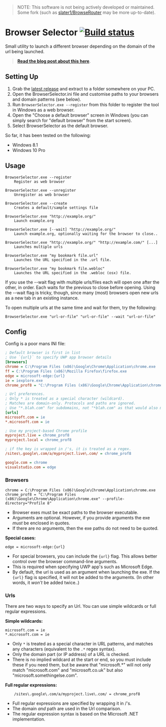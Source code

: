 > NOTE: This software is not being actively developed or maintained. Some fork (such as [slater1/BrowseRouter](https://github.com/slater1/BrowseRouter) may be more up-to-date).

# Browser Selector [![Build status](https://ci.appveyor.com/api/projects/status/github/DanTup/BrowserSelector?svg=true)](https://ci.appveyor.com/project/DanTup/browserselector)

Small utility to launch a different browser depending on the domain of the url being launched.

> **[Read the blog post about this here](http://blog.dantup.com/2015/09/simple-windows-browser-selector/)**.

## Setting Up

1. Grab the [latest release](https://github.com/DanTup/BrowserSelector/releases) and extract to a folder somewhere on your PC.
2. Open the BrowserSelector.ini file and customise paths to your browsers and domain patterns (see below).
3. Run `BrowserSelector.exe --register` from this folder to register the tool in Windows as a web browser.
4. Open the "Choose a default browser" screen in Windows (you can simply search for "default browser" from the start screen).
5. Select BrowserSelector as the default browser.

So far, it has been tested on the following:

- Windows 8.1
- Windows 10 Pro

## Usage

    BrowserSelector.exe --register
        Register as web browser

    BrowserSelector.exe --unregister
        Unregister as web browser

    BrowserSelector.exe --create
        Creates a default/sample settings file

    BrowserSelector.exe "http://example.org/"
        Launch example.org

    BrowserSelector.exe [--wait] "http://example.org/"
        Launch example.org, optionally waiting for the browser to close..

    BrowserSelector.exe "http://example.org/" "http://example.com/" [...]
        Launches multiple urls

    BrowserSelector.exe "my bookmark file.url"
        Launches the URL specified in the .url file.

    BrowserSelector.exe "my bookmark file.webloc"
        Launches the URL specified in the .webloc (osx) file.

If you use the --wait flag with multiple urls/files each will open one after the other, in order. Each waits for the previous to close before opening. Using the --wait flag is tricky, though, since many (most) browsers open new urls as a new tab in an existing instance.

To open multiple urls at the same time and wait for them, try the following:

    BrowserSelector.exe "url-or-file" "url-or-file" --wait "url-or-file"

## Config

Config is a poor mans INI file:

```ini
; Default browser is first in list
; Use `{url}` to specify UWP app browser details
[browsers]
chrome = C:\Program Files (x86)\Google\Chrome\Application\chrome.exe
ff = C:\Program Files (x86)\Mozilla Firefox\firefox.exe
edge = microsoft-edge:{url}
ie = iexplore.exe
chrome_prof8 = "C:\Program Files (x86)\Google\Chrome\Application\chrome.exe" --profile-directory="Profile 8"

; Url preferences.
; Only * is treated as a special character (wildcard).
; Matches are domain-only. Protocols and paths are ignored.
; Use "*.blah.com" for subdomains, not "*blah.com" as that would also match "abcblah.com".
[urls]
microsoft.com = ie
*.microsoft.com = ie

; Use my project-based Chrome profile
myproject.live = chrome_prof8
myproject.local = chrome_prof8

; if the key is wrapped in /'s, it is treated as a regex.
/sites\.google\.com/a/myproject.live\.com/ = chrome_prof8

google.com = chrome
visualstudio.com = edge
```

### Browsers

    chrome = C:\Program Files (x86)\Google\Chrome\Application\chrome.exe
    chrome_prof8 = "C:\Program Files (x86)\Google\Chrome\Application\chrome.exe" --profile-directory="Profile 8"

- Browser exes must be exact paths to the browser executable.
- Arguments are optional. However, if you provide arguments the exe _must_ be enclosed in quotes.
- If there are no arguments, then the exe paths do not need to be quoted.

**Special cases:**

    edge = microsoft-edge:{url}

- For special browsers, you can include the `{url}` flag. This allows better control over the browser command-line arguments.
- This is required when specifying UWP app's such as Microsoft Edge.
- By default, the url is used as an argument when launching the exe. If the `{url}` flag is specified, it will not be added to the arguments. (In other words, it _won't_ be added twice..)

### Urls

There are two ways to specify an Url. You can use simple wildcards or full regular expressions.

**Simple wildcards:**

    microsoft.com = ie
    *.microsoft.com = ie

- Only `*` is treated as a special character in URL patterns, and matches any characters (equivalent to the `.*` regex syntax).
- Only the domain part (or IP address) of a URL is checked.
- There is no implied wildcard at the start or end, so you must include these if you need them, but be aware that "microsoft.\*" will not only match "microsoft.com" and "microsoft.co.uk" but also "microsoft.somethingelse.com".

**Full regular expressions:**

```regex
	/sites\.google\.com/a/myproject.live\.com/ = chrome_prof8
```

- Full regular expressions are specified by wrapping it in /'s.
- The domain _and_ path are used in the Url comparison.
- The regular expression syntax is based on the Microsoft .NET implementation.
